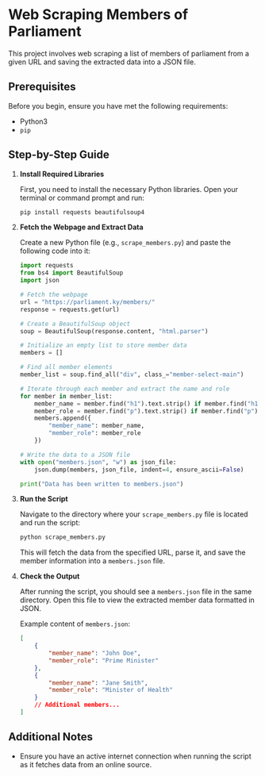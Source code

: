 # Web Scraping Members of Parliament

This project involves web scraping a list of members of parliament from a given URL and saving the extracted data into a JSON file.

## Prerequisites

Before you begin, ensure you have met the following requirements:
- Python3
- `pip` 

## Step-by-Step Guide

1. **Install Required Libraries**

    First, you need to install the necessary Python libraries. Open your terminal or command prompt and run:

    ```bash
    pip install requests beautifulsoup4
    ```

2. **Fetch the Webpage and Extract Data**

    Create a new Python file (e.g., `scrape_members.py`) and paste the following code into it:

    ```python
    import requests
    from bs4 import BeautifulSoup
    import json

    # Fetch the webpage
    url = "https://parliament.ky/members/"
    response = requests.get(url)

    # Create a BeautifulSoup object
    soup = BeautifulSoup(response.content, "html.parser")

    # Initialize an empty list to store member data
    members = []

    # Find all member elements
    member_list = soup.find_all("div", class_="member-select-main")

    # Iterate through each member and extract the name and role
    for member in member_list:
        member_name = member.find("h1").text.strip() if member.find("h1") else ""
        member_role = member.find("p").text.strip() if member.find("p") else ""
        members.append({
            "member_name": member_name,
            "member_role": member_role
        })

    # Write the data to a JSON file
    with open("members.json", "w") as json_file:
        json.dump(members, json_file, indent=4, ensure_ascii=False)

    print("Data has been written to members.json")
    ```

3. **Run the Script**

    Navigate to the directory where your `scrape_members.py` file is located and run the script:

    ```bash
    python scrape_members.py
    ```

    This will fetch the data from the specified URL, parse it, and save the member information into a `members.json` file.

4. **Check the Output**

    After running the script, you should see a `members.json` file in the same directory. Open this file to view the extracted member data formatted in JSON.

    Example content of `members.json`:

    ```json
    [
        {
            "member_name": "John Doe",
            "member_role": "Prime Minister"
        },
        {
            "member_name": "Jane Smith",
            "member_role": "Minister of Health"
        }
        // Additional members...
    ]
    ```

## Additional Notes

- Ensure you have an active internet connection when running the script as it fetches data from an online source.
